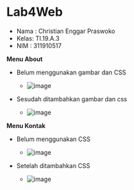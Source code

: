 # Lab4Web
* Nama : Christian Enggar Praswoko
* Kelas: TI.19.A.3
* NIM   : 311910517

**Menu About**
* Belum menggunakan gambar dan CSS
  * ![image](https://user-images.githubusercontent.com/81626901/115336346-3e42dd80-a1c9-11eb-911d-507a1a3e2f1b.png)

* Sesudah ditambahkan gambar dan css
  * ![image](https://user-images.githubusercontent.com/81626901/115336522-9843a300-a1c9-11eb-99dc-3907e53140ae.png)


**Menu Kontak**
* Belum menggunakan CSS
  * ![image](https://user-images.githubusercontent.com/81626901/115336615-be694300-a1c9-11eb-857d-7b56e5747dc0.png)

* Setelah ditambahkan CSS
  * ![image](https://user-images.githubusercontent.com/81626901/115336662-cde88c00-a1c9-11eb-9db0-7db9d1d92477.png)
  
